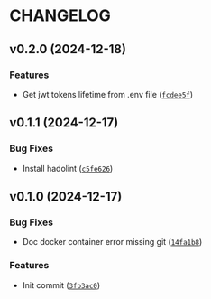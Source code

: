 # CHANGELOG


## v0.2.0 (2024-12-18)

### Features

- Get jwt tokens lifetime from .env file
  ([`fcdee5f`](https://github.com/omargawdat/Gawdat_Django_Template/commit/fcdee5fafbb773cf06c63b0f86d7560a68141ba8))


## v0.1.1 (2024-12-17)

### Bug Fixes

- Install hadolint
  ([`c5fe626`](https://github.com/omargawdat/Gawdat_Django_Template/commit/c5fe626eff339d8032863094b816928ed3f18c32))


## v0.1.0 (2024-12-17)

### Bug Fixes

- Doc docker container error missing git
  ([`14fa1b8`](https://github.com/omargawdat/Gawdat_Django_Template/commit/14fa1b81dac1d4cc16039dd63315c1e95b6fd5fa))

### Features

- Init commit
  ([`3fb3ac0`](https://github.com/omargawdat/Gawdat_Django_Template/commit/3fb3ac0469293a69d2110611d97a63965f8726ef))

